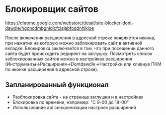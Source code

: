 # Блокировщик сайтов

https://chrome.google.com/webstore/detail/site-blocker-dont-dawdle/hgoncdmbgnldlcfcjajabfogdnhjkjoe


После включения расширения в адресной строке появляется иконка, при нажатии на которую можно заблокировать сайт в активной вкладке. Блокировка заключается в том, что при посещении данного сайта будет происходить редирект на заглушку. 
Посмотреть список заблокированных сайтов можно в настройках расширения (Инструменты->Расширения->Dontdawdle->Настройки или кливнув ПКМ по иконке расширения в адресной строке).

## Запланированный функционал
* Разблокировка сайта - на странице заглушки и в настройках
* Блокировка по времени, например: "С 9-00 до 18-00"
* Использование api синхронизации настроек расширений
